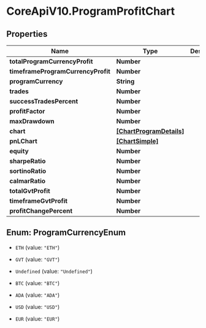 # CoreApiV10.ProgramProfitChart

## Properties
Name | Type | Description | Notes
------------ | ------------- | ------------- | -------------
**totalProgramCurrencyProfit** | **Number** |  | [optional] 
**timeframeProgramCurrencyProfit** | **Number** |  | [optional] 
**programCurrency** | **String** |  | [optional] 
**trades** | **Number** |  | [optional] 
**successTradesPercent** | **Number** |  | [optional] 
**profitFactor** | **Number** |  | [optional] 
**maxDrawdown** | **Number** |  | [optional] 
**chart** | [**[ChartProgramDetails]**](ChartProgramDetails.md) |  | [optional] 
**pnLChart** | [**[ChartSimple]**](ChartSimple.md) |  | [optional] 
**equity** | **Number** |  | [optional] 
**sharpeRatio** | **Number** |  | [optional] 
**sortinoRatio** | **Number** |  | [optional] 
**calmarRatio** | **Number** |  | [optional] 
**totalGvtProfit** | **Number** |  | [optional] 
**timeframeGvtProfit** | **Number** |  | [optional] 
**profitChangePercent** | **Number** |  | [optional] 


<a name="ProgramCurrencyEnum"></a>
## Enum: ProgramCurrencyEnum


* `ETH` (value: `"ETH"`)

* `GVT` (value: `"GVT"`)

* `Undefined` (value: `"Undefined"`)

* `BTC` (value: `"BTC"`)

* `ADA` (value: `"ADA"`)

* `USD` (value: `"USD"`)

* `EUR` (value: `"EUR"`)




